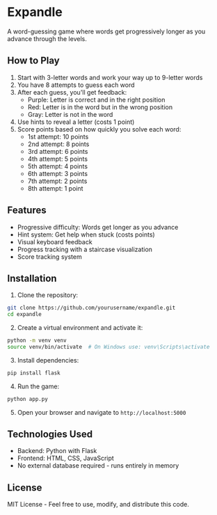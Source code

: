 # Expandle

A word-guessing game where words get progressively longer as you advance through the levels.

## How to Play

1. Start with 3-letter words and work your way up to 9-letter words
2. You have 8 attempts to guess each word
3. After each guess, you'll get feedback:
   - Purple: Letter is correct and in the right position
   - Red: Letter is in the word but in the wrong position
   - Gray: Letter is not in the word
4. Use hints to reveal a letter (costs 1 point)
5. Score points based on how quickly you solve each word:
   - 1st attempt: 10 points
   - 2nd attempt: 8 points
   - 3rd attempt: 6 points
   - 4th attempt: 5 points
   - 5th attempt: 4 points
   - 6th attempt: 3 points
   - 7th attempt: 2 points
   - 8th attempt: 1 point

## Features

- Progressive difficulty: Words get longer as you advance
- Hint system: Get help when stuck (costs points)
- Visual keyboard feedback
- Progress tracking with a staircase visualization
- Score tracking system

## Installation

1. Clone the repository:
```bash
git clone https://github.com/yourusername/expandle.git
cd expandle
```

2. Create a virtual environment and activate it:
```bash
python -m venv venv
source venv/bin/activate  # On Windows use: venv\Scripts\activate
```

3. Install dependencies:
```bash
pip install flask
```

4. Run the game:
```bash
python app.py
```

5. Open your browser and navigate to `http://localhost:5000`

## Technologies Used

- Backend: Python with Flask
- Frontend: HTML, CSS, JavaScript
- No external database required - runs entirely in memory

## License

MIT License - Feel free to use, modify, and distribute this code.
